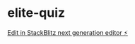 # elite-quiz

[Edit in StackBlitz next generation editor ⚡️](https://stackblitz.com/~/github.com/Amrit1109/elite-quiz)